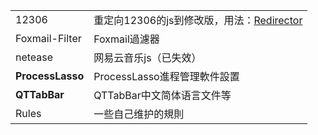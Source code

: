 | | |
| :--- | :--- |
| 12306 | 重定向12306的js到修改版，用法：[Redirector][1] |
| Foxmail-Filter | Foxmail過濾器 |
| netease | 网易云音乐js（已失效） |
| **ProcessLasso** | ProcessLasso進程管理軟件設置 |
| **QTTabBar** | QTTabBar中文简体语言文件等 |
| Rules | 一些自己维护的規則 |


[1]: https://github.com/dupontjoy/userChrome.js-Collections-/tree/master/Redirector